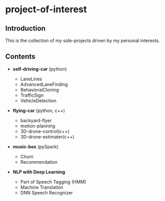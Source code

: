 # project-of-interest

## Introduction  
This is the collection of my side-projects driven by my personal interests.  

## Contents
- **self-driving-car** (python)
  - LaneLines
  - AdvancedLaneFinding
  - BehavioralCloning
  - TrafficSign  
  - VehicleDetection  
  
- **flying-car** (python, c++)
  - backyard-flyer  
  - motion-planning  
  - 3D-drone-control(c++)
  - 3D-drone-estimater(c++)

- **music-box** (pySpark)  
  - Churn
  - Recommendation
  
- **NLP with Deep Learning**
  - Part of Speech Tagging (HMM)
  - Machine Translation
  - DNN Speech Recognizer
